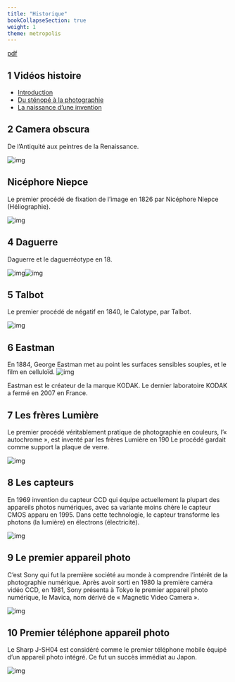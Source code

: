 ```yaml
---
title: "Historique"
bookCollapseSection: true
weight: 1
theme: metropolis
---
```


[pdf](./historique.pdf)

## 1 Vidéos histoire

- [Introduction](https://youtu.be/QFCoCo99N88)
- [Du sténopé à la photographie](https://youtu.be/Kkx-7fDIb)
- [La naissance d’une invention](https://youtu.be/q2awCruG7UI)

## 2 Camera obscura

De l’Antiquité aux peintres de la Renaissance.

![img](img-2024-07-08-21-57.png)

## Nicéphore Niepce

Le premier procédé de fixation de l’image en 1826 par Nicéphore Niepce (Héliographie).

![img](img-2024-07-08-22-01.png)

## 4 Daguerre

Daguerre et le daguerréotype en 18.

![img](img-2024-07-08-21-58.png)![img](img-2024-07-08-22-02.png)

## 5 Talbot

Le premier procédé de négatif en 1840, le Calotype, par Talbot.

![img](img-2024-07-08-22-06.png)

## 6 Eastman

En 1884, George Eastman met au point les surfaces sensibles souples, et le film en celluloïd.
![img](img-2024-07-08-22-07.png)

Eastman est le créateur de la marque KODAK. Le dernier laboratoire KODAK a fermé en 2007 en France.

## 7 Les frères Lumière

Le premier procédé véritablement pratique de photographie en couleurs, l’« autochrome », est inventé par les frères Lumière en 190 Le procédé gardait comme support la plaque de verre.

![img](img-2024-07-08-21-59.png)

## 8 Les capteurs

En 1969 invention du capteur CCD qui équipe actuellement la plupart des appareils photos numériques, avec sa variante moins chère le capteur CMOS apparu en 1995. Dans cette technologie, le capteur transforme les photons (la lumière) en électrons (électricité).

![img](img-2024-07-08-22-03.png)

## 9 Le premier appareil photo

C’est Sony qui fut la première société au monde à comprendre l’intérêt de la photographie numérique. Après avoir sorti en 1980 la première caméra vidéo CCD, en 1981, Sony présenta à Tokyo le premier appareil photo numérique, le Mavica, nom dérivé de « Magnetic Video Camera ».

![img](img-2024-07-08-22-04.png)

## 10 Premier téléphone appareil photo

Le Sharp J-SH04 est considéré comme le premier téléphone mobile équipé d’un appareil photo intégré. Ce fut un succès immédiat au Japon.

![img](img-2024-07-08-22-00.png)

